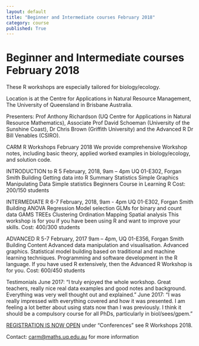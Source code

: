 ```yaml
---
layout: default
title: "Beginner and Intermediate courses February 2018"
category: course
published: True
---
```


# Beginner and Intermediate courses February 2018

These R workshops are especially tailored for biology/ecology.

Location is at the Centre for Applications in Natural Resource Management, The University of Queensland in Brisbane Australia.   

Presenters:  Prof Anthony Richardson (UQ Centre for Applications in Natural Resource Mathematics), Associate Prof David Schoeman (University of the Sunshine Coast),
Dr Chris Brown (Griffith University) and the Advanced R Dr Bill Venables (CSIRO).

CARM R Workshops February 2018
We provide comprehensive Workshop notes, including basic theory, applied worked examples in biology/ecology, and solution code.

INTRODUCTION to R
5 February, 2018, 9am – 4pm UQ 01-E302, Forgan Smith Building
Getting data into R
Summary Statistics
Simple Graphics
Manipulating Data
Simple statistics
Beginners Course in Learning R
Cost: $200/$150 students

INTERMEDIATE R
6-7 February, 2018, 9am - 4pm UQ 01-E302, Forgan Smith Building
ANOVA
Regression
Model selection
GLMs for binary and count data
GAMS
TREEs
Clustering
Ordination
Mapping
Spatial analysis
This workshop is for you if you have been using R and want to improve your skills.
Cost: $400/$300 students

ADVANCED R
5-7 February, 2017 9am – 4pm, UQ 01-E356, Forgan Smith Building
Content
Advanced data manipulation and visualisation.
Advanced graphics.
Statistical model building based on traditional and machine learning techniques.
Programming and software development in the R language.
If you have used R extensively, then the Advanced R Workshop is for you.
Cost: $600/$450 students

Testimonials
June 2017: “I truly enjoyed the whole workshop. Great teachers, really nice real data examples and good notes and background. Everything was very well thought out and explained.”
June 2017: “I was really impressed with everything covered and how it was presented. I am feeling a lot better about using stats now than I was previously. I think it should be a compulsory course for all PhDs, particularly in biol/sees/gpem.”

[REGISTRATION IS NOW OPEN](https://payments.uq.edu.au) under “Conferences” see R Workshops 2018.

Contact: carm@maths.uq.edu.au for more information
